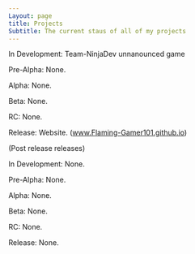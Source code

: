 ```yaml
---
Layout: page
title: Projects
Subtitle: The current staus of all of my projects
---
```

In Development:
Team-NinjaDev unnanounced game

Pre-Alpha:
None.

Alpha:
None.

Beta:
None.

RC:
None.

Release:
Website. (www.Flaming-Gamer101.github.io)

(Post release releases)


In Development:
None.

Pre-Alpha:
None.

Alpha:
None.

Beta:
None.

RC:
None.

Release:
None.
